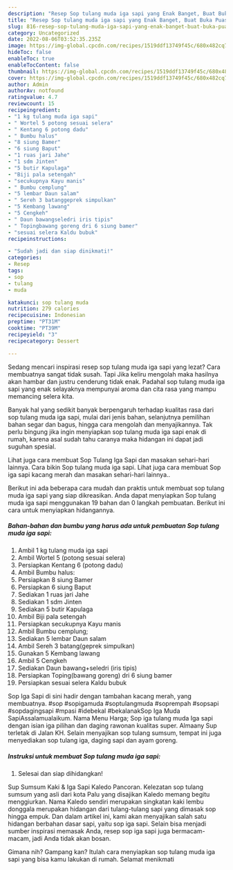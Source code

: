 ```yaml
---
description: "Resep Sop tulang muda iga sapi yang Enak Banget, Buat Buka Puasa Bisa Manjain Lidah"
title: "Resep Sop tulang muda iga sapi yang Enak Banget, Buat Buka Puasa Bisa Manjain Lidah"
slug: 816-resep-sop-tulang-muda-iga-sapi-yang-enak-banget-buat-buka-puasa-bisa-manjain-lidah
category: Uncategorized
date: 2022-08-06T03:52:35.235Z
image: https://img-global.cpcdn.com/recipes/1519ddf13749f45c/680x482cq70/sop-tulang-muda-iga-sapi-foto-resep-utama.jpg
hideToc: false
enableToc: true
enableTocContent: false
thumbnail: https://img-global.cpcdn.com/recipes/1519ddf13749f45c/680x482cq70/sop-tulang-muda-iga-sapi-foto-resep-utama.jpg
cover: https://img-global.cpcdn.com/recipes/1519ddf13749f45c/680x482cq70/sop-tulang-muda-iga-sapi-foto-resep-utama.jpg
author: Admin
authorAv: notfound
ratingvalue: 4.7
reviewcount: 15
recipeingredient:
- "1 kg tulang muda iga sapi"
- " Wortel 5 potong sesuai selera"
- " Kentang 6 potong dadu"
- " Bumbu halus"
- "8 siung Bamer"
- "6 siung Baput"
- "1 ruas jari Jahe"
- "1 sdm Jinten"
- "5 butir Kapulaga"
- "Biji pala setengah"
- "secukupnya Kayu manis"
- " Bumbu cemplung"
- "5 lembar Daun salam"
- " Sereh 3 batanggeprek simpulkan"
- "5 Kembang lawang"
- "5 Cengkeh"
- " Daun bawangseledri iris tipis"
- " Topingbawang goreng dri 6 siung bamer"
- "sesuai selera Kaldu bubuk"
recipeinstructions:

- "Sudah jadi dan siap dinikmati!"
categories:
- Resep
tags:
- sop
- tulang
- muda

katakunci: sop tulang muda 
nutrition: 279 calories
recipecuisine: Indonesian
preptime: "PT31M"
cooktime: "PT39M"
recipeyield: "3"
recipecategory: Dessert

---
```



Sedang mencari inspirasi resep sop tulang muda iga sapi yang lezat? Cara membuatnya sangat tidak susah. Tapi Jika keliru mengolah maka hasilnya akan hambar dan justru cenderung tidak enak. Padahal sop tulang muda iga sapi yang enak selayaknya mempunyai aroma dan cita rasa yang mampu memancing selera kita.


Banyak hal yang sedikit banyak berpengaruh terhadap kualitas rasa dari sop tulang muda iga sapi, mulai dari jenis bahan, selanjutnya pemilihan bahan segar dan bagus, hingga cara mengolah dan menyajikannya. Tak perlu bingung jika ingin menyiapkan sop tulang muda iga sapi enak di rumah, karena asal sudah tahu caranya maka hidangan ini dapat jadi suguhan spesial.

Lihat juga cara membuat Sop Tulang Iga Sapi dan masakan sehari-hari lainnya. Cara bikin Sop tulang muda iga sapi. Lihat juga cara membuat Sop iga sapi kacang merah dan masakan sehari-hari lainnya..


Berikut ini ada beberapa cara mudah dan praktis untuk membuat sop tulang muda iga sapi yang siap dikreasikan. Anda dapat menyiapkan Sop tulang muda iga sapi menggunakan 19 bahan dan 0 langkah pembuatan. Berikut ini cara untuk menyiapkan hidangannya.

<!--inarticleads1-->

##### Bahan-bahan dan bumbu yang harus ada untuk pembuatan Sop tulang muda iga sapi:

1. Ambil 1 kg tulang muda iga sapi
1. Ambil  Wortel 5 (potong sesuai selera)
1. Persiapkan  Kentang 6 (potong dadu)
1. Ambil  Bumbu halus:
1. Persiapkan 8 siung Bamer
1. Persiapkan 6 siung Baput
1. Sediakan 1 ruas jari Jahe
1. Sediakan 1 sdm Jinten
1. Sediakan 5 butir Kapulaga
1. Ambil Biji pala setengah
1. Persiapkan secukupnya Kayu manis
1. Ambil  Bumbu cemplung;
1. Sediakan 5 lembar Daun salam
1. Ambil  Sereh 3 batang(geprek simpulkan)
1. Gunakan 5 Kembang lawang
1. Ambil 5 Cengkeh
1. Sediakan  Daun bawang+seledri (iris tipis)
1. Persiapkan  Toping(bawang goreng) dri 6 siung bamer
1. Persiapkan sesuai selera Kaldu bubuk


Sop Iga Sapi di sini hadir dengan tambahan kacang merah, yang membuatnya. #sop #sopigamuda #soptulangmuda #soprempah #sopsapi #sopdagingsapi #mpasi #idebekal #bekalanakSop Iga Muda SapiAssalamualaikum. Nama Menu Harga; Sop iga tulang muda Iga sapi dengan isian iga pilihan dan daging rawonan kualitas super. Almaany Sup terletak di Jalan KH. Selain menyajikan sop tulang sumsum, tempat ini juga menyediakan sop tulang iga, daging sapi dan ayam goreng. 

<!--inarticleads2-->

##### Instruksi untuk membuat Sop tulang muda iga sapi:


1. Selesai dan siap dihidangkan!

Sup Sumsum Kaki &amp; Iga Sapi Kaledo Pancoran. Kelezatan sop tulang sumsum yang asli dari kota Palu yang disajikan Kaledo memang begitu menggiurkan. Nama Kaledo sendiri merupakan singkatan kaki lembu donggala merupakan hidangan dari tulang-tulang sapi yang dimasak sop hingga empuk. Dan dalam artikel ini, kami akan menyajikan salah satu hidangan berbahan dasar sapi, yaitu sop iga sapi. Selain bisa menjadi sumber inspirasi memasak Anda, resep sop iga sapi juga bermacam-macam, jadi Anda tidak akan bosan. 

Gimana nih? Gampang kan? Itulah cara menyiapkan sop tulang muda iga sapi yang bisa kamu lakukan di rumah. Selamat menikmati
